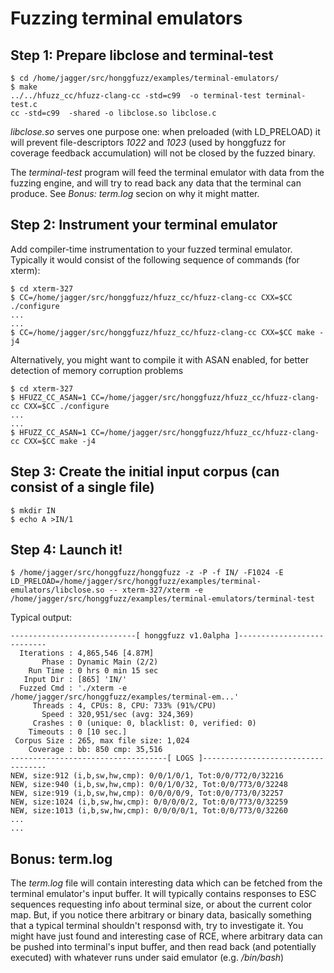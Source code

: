 # Fuzzing terminal emulators #

## Step 1: Prepare libclose and terminal-test ##

```
$ cd /home/jagger/src/honggfuzz/examples/terminal-emulators/
$ make
../../hfuzz_cc/hfuzz-clang-cc -std=c99  -o terminal-test terminal-test.c
cc -std=c99  -shared -o libclose.so libclose.c
```

*libclose.so* serves one purpose one: when preloaded (with LD_PRELOAD) it will
prevent file-descriptors *1022* and *1023* (used by honggfuzz for coverage feedback
accumulation) will not be closed by the fuzzed binary.

The *terminal-test* program will feed the terminal emulator with data from the
fuzzing engine, and will try to read back any data that the terminal can produce.
See _Bonus: term.log_ secion on why it might matter.

## Step 2: Instrument your terminal emulator ##

Add compiler-time instrumentation to your fuzzed terminal emulator. Typically it
would consist of the following sequence of commands (for xterm):

```
$ cd xterm-327
$ CC=/home/jagger/src/honggfuzz/hfuzz_cc/hfuzz-clang-cc CXX=$CC ./configure
...
...
$ CC=/home/jagger/src/honggfuzz/hfuzz_cc/hfuzz-clang-cc CXX=$CC make -j4
```

Alternatively, you might want to compile it with ASAN enabled, for better
detection of memory corruption problems

```
$ cd xterm-327
$ HFUZZ_CC_ASAN=1 CC=/home/jagger/src/honggfuzz/hfuzz_cc/hfuzz-clang-cc CXX=$CC ./configure
...
...
$ HFUZZ_CC_ASAN=1 CC=/home/jagger/src/honggfuzz/hfuzz_cc/hfuzz-clang-cc CXX=$CC make -j4
```

## Step 3: Create the initial input corpus (can consist of a single file) ##

```
$ mkdir IN
$ echo A >IN/1
```

## Step 4: Launch it! ##

```
$ /home/jagger/src/honggfuzz/honggfuzz -z -P -f IN/ -F1024 -E LD_PRELOAD=/home/jagger/src/honggfuzz/examples/terminal-emulators/libclose.so -- xterm-327/xterm -e /home/jagger/src/honggfuzz/examples/terminal-emulators/terminal-test
```

Typical output:
```
----------------------------[ honggfuzz v1.0alpha ]---------------------------
  Iterations : 4,865,546 [4.87M]
       Phase : Dynamic Main (2/2)
    Run Time : 0 hrs 0 min 15 sec
   Input Dir : [865] 'IN/'
  Fuzzed Cmd : './xterm -e /home/jagger/src/honggfuzz/examples/terminal-em...'
     Threads : 4, CPUs: 8, CPU: 733% (91%/CPU)
       Speed : 320,951/sec (avg: 324,369)
     Crashes : 0 (unique: 0, blacklist: 0, verified: 0)
    Timeouts : 0 [10 sec.]
 Corpus Size : 265, max file size: 1,024
    Coverage : bb: 850 cmp: 35,516
-----------------------------------[ LOGS ]-----------------------------------
NEW, size:912 (i,b,sw,hw,cmp): 0/0/1/0/1, Tot:0/0/772/0/32216
NEW, size:940 (i,b,sw,hw,cmp): 0/0/1/0/32, Tot:0/0/773/0/32248
NEW, size:919 (i,b,sw,hw,cmp): 0/0/0/0/9, Tot:0/0/773/0/32257
NEW, size:1024 (i,b,sw,hw,cmp): 0/0/0/0/2, Tot:0/0/773/0/32259
NEW, size:1013 (i,b,sw,hw,cmp): 0/0/0/0/1, Tot:0/0/773/0/32260
...
...
```

## Bonus: term.log ##

The *term.log* file will contain interesting data which can be fetched from the
terminal emulator's input buffer. It will typically contains responses to ESC
sequences requesting info about terminal size, or about the current color map.
But, if you notice there arbitrary or binary data, basically something that
a typical terminal shouldn't responsd with, try to investigate it. You might
have just found and interesting case of RCE, where arbitrary data can
be pushed into terminal's input buffer, and then read back (and potentially
executed) with whatever runs under said emulator (e.g. _/bin/bash_)
